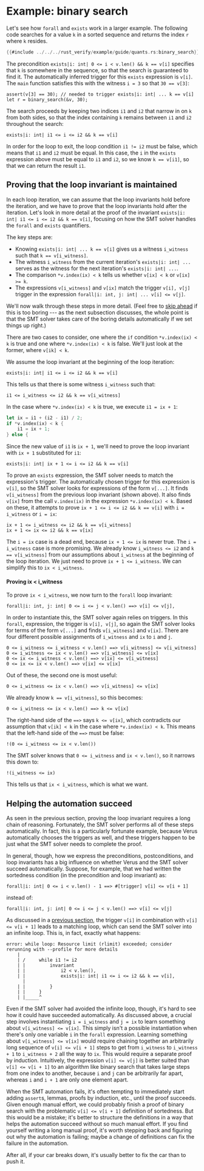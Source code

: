 # Example: binary search

Let's see how `forall` and `exists` work in a larger example.
The following code searches for a value `k` in a sorted sequence
and returns the index `r` where `k` resides.

```rust
{{#include ../../../rust_verify/example/guide/quants.rs:binary_search}}
```

The precondition `exists|i: int| 0 <= i < v.len() && k == v[i]`
specifies that `k` is somewhere in the sequence,
so that the search is guaranteed to find it.
The automatically inferred trigger for this `exists` expression is `v[i]`.
The `main` function satisfies this with the witness `i = 3` so that `30 == v[3]`:

```
assert(v[3] == 30); // needed to trigger exists|i: int| ... k == v[i]
let r = binary_search(&v, 30);
```

The search proceeds by keeping two indices `i1` and `i2` that
narrow in on `k` from both sides,
so that the index containing `k` remains between `i1` and `i2`
throughout the search:

```
exists|i: int| i1 <= i <= i2 && k == v[i]
```

In order for the loop to exit, the loop condition `i1 != i2` must be false,
which means that `i1` and `i2` must be equal.
In this case, the `i` in the `exists` expression above must be equal to `i1` and `i2`,
so we know `k == v[i1]`,
so that we can return the result `i1`.

## Proving that the loop invariant is maintained

In each loop iteration, we can assume that the loop invariants hold before the iteration,
and we have to prove that the loop invariants hold after the iteration.
Let's look in more detail at the proof of the invariant
`exists|i: int| i1 <= i <= i2 && k == v[i]`,
focusing on how the SMT solver handles the `forall` and `exists` quantifiers.

The key steps are:
- Knowing `exists|i: int| ... k == v[i]` gives us a witness `i_witness`
  such that `k == v[i_witness]`.
- The witness `i_witness` from the current iteration's
  `exists|i: int| ...` serves as the witness for the next iteration's
  `exists|i: int| ...`.
- The comparison `*v.index(ix) < k` tells us whether `v[ix] < k` or `v[ix] >= k`.
- The expressions `v[i_witness]` and `v[ix]` match the trigger `v[i], v[j]` trigger
  in the expression `forall|i: int, j: int| ... v[i] <= v[j]`.

We'll now walk through these steps in more detail.
(Feel free to [skip ahead](./binary_search.md#helping-the-automation-succeed) if this is too boring ---
as the next subsection discusses,
the whole point is that the SMT solver takes care of the boring details automatically
if we set things up right.)

There are two cases to consider, one where the `if` condition `*v.index(ix) < k` is true and one
where `*v.index(ix) < k` is false.
We'll just look at the former, where `v[ik] < k`.

We assume the loop invariant at the beginning of the loop iteration:

```
exists|i: int| i1 <= i <= i2 && k == v[i]
```

This tells us that there is some witness `i_witness` such that:

```
i1 <= i_witness <= i2 && k == v[i_witness]
```

In the case where `*v.index(ix) < k` is true, we execute `i1 = ix + 1`:

```rust
let ix = i1 + (i2 - i1) / 2;
if *v.index(ix) < k {
    i1 = ix + 1;
} else {
```

Since the new value of `i1` is `ix + 1`,
we'll need to prove the loop invariant with `ix + 1` substituted for `i1`:

```
exists|i: int| ix + 1 <= i <= i2 && k == v[i]
```

To prove an `exists` expression, the SMT solver needs to match the expression's trigger.
The automatically chosen trigger for this expression is `v[i]`,
so the SMT solver looks for expressions of the form `v[...]`.
It finds `v[i_witness]` from the previous loop invariant (shown above).
It also finds `v[ix]` from the call `v.index(ix)` in the expression `*v.index(ix) < k`.
Based on these, it attempts to prove `ix + 1 <= i <= i2 && k == v[i]`
with `i = i_witness` or `i = ix`:

```
ix + 1 <= i_witness <= i2 && k == v[i_witness]
ix + 1 <= ix <= i2 && k == v[ix]
```

The `i = ix` case is a dead end, because `ix + 1 <= ix` is never true.
The `i = i_witness` case is more promising.
We already know `i_witness <= i2` and `k == v[i_witness]`
from our assumptions about `i_witness` at the beginning of the loop iteration.
We just need to prove `ix + 1 <= i_witness`.
We can simplify this to `ix < i_witness`.

#### Proving ix < i_witness

To prove `ix < i_witness`, we now turn to the `forall` loop invariant:

```
forall|i: int, j: int| 0 <= i <= j < v.len() ==> v[i] <= v[j],
```

In order to instantiate this, the SMT solver again relies on triggers.
In this `forall`, expression, the trigger is `v[i], v[j]`,
so again the SMT solver looks for terms of the form `v[...]`
and finds `v[i_witness]` and `v[ix]`.
There are four different possible assignments of `i_witness` and `ix` to `i` and `j`.

```
0 <= i_witness <= i_witness < v.len() ==> v[i_witness] <= v[i_witness]
0 <= i_witness <= ix < v.len() ==> v[i_witness] <= v[ix]
0 <= ix <= i_witness < v.len() ==> v[ix] <= v[i_witness]
0 <= ix <= ix < v.len() ==> v[ix] <= v[ix]
```

Out of these, the second one is most useful:

```
0 <= i_witness <= ix < v.len() ==> v[i_witness] <= v[ix]
```

We already know `k == v[i_witness]`, so this becomes:

```
0 <= i_witness <= ix < v.len() ==> k <= v[ix]
```

The right-hand side of the `==>` says `k <= v[ix]`,
which contradicts our assumption that `v[ik] < k` in the case where `*v.index(ix) < k`.
This means that the left-hand side of the `==>` must be false:

```
!(0 <= i_witness <= ix < v.len())
```

The SMT solver knows that `0 <= i_witness` and `ix < v.len()`,
so it narrows this down to:

```
!(i_witness <= ix)
```

This tells us that `ix < i_witness`, which is what we want.

## Helping the automation succeed

As seen in the previous section,
proving the loop invariant requires a long chain of reasoning.
Fortunately, the SMT solver performs all of these steps automatically.
In fact, this is a particularly fortunate example,
because Verus automatically chooses the triggers as well,
and these triggers happen to be just what the SMT solver needs to complete the proof.

In general, though, how we express the preconditions, postconditions,
and loop invariants has a big influence on whether Verus and the SMT solver
succeed automatically.
Suppose, for example, that we had written the sortedness condition
(in the precondition and loop invariant) as:

```
forall|i: int| 0 <= i < v.len() - 1 ==> #[trigger] v[i] <= v[i + 1]
```

instead of:

```
forall|i: int, j: int| 0 <= i <= j < v.len() ==> v[i] <= v[j]
```

As discussed in a [previous section](./multitriggers.md),
the trigger `v[i]` in combination with `v[i] <= v[i + 1]` leads to a matching loop,
which can send the SMT solver into an infinite loop.
This is, in fact, exactly what happens:

```
error: while loop: Resource limit (rlimit) exceeded; consider rerunning with --profile for more details
    |
    | /     while i1 != i2
    | |         invariant
    | |             i2 < v.len(),
    | |             exists|i: int| i1 <= i <= i2 && k == v[i],
      |
    | |         }
    | |     }
    | |_____^
```

Even if the SMT solver had avoided the infinite loop, though,
it's hard to see how it could have succeeded automatically.
As discussed above, a crucial step involves instantiating
`i = i_witness` and `j = ix` to learn something about `v[i_witness] <= v[ix]`.
This simply isn't a possible instantiation when there's only one variable `i`
in the `forall` expression.
Learning something about `v[i_witness] <= v[ix]` would require chaining together
an arbitrarily long sequence of `v[i] <= v[i + 1]` steps to get from
`i_witness` to `i_witness + 1` to `i_witness + 2` all the way to `ix`.
This would require a separate proof by induction.
Intuitively, the expression `v[i] <= v[j]`
is better suited than `v[i] <= v[i + 1]`
to an algorithm like binary search that takes large steps from one index to another,
because `i` and `j` can be arbitrarily far apart,
whereas `i` and `i + 1` are only one element apart.

When the SMT automation fails, it's often tempting to immediately start adding `assert`s,
lemmas, proofs by induction, etc., until the proof succeeds.
Given enough manual effort, we could probably finish a proof of binary search with the problematic
`v[i] <= v[i + 1]` definition of sortedness.
But this would be a mistake;
it's better to structure the definitions in a way that helps the automation succeed
without so much manual effort.
If you find yourself writing a long manual proof,
it's worth stepping back and figuring out why the automation is failing;
maybe a change of definitions can fix the failure in the automation.

After all, if your car breaks down, it's usually better to fix the car than to push it.
